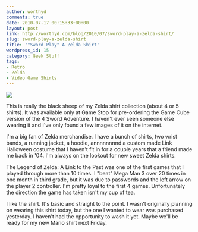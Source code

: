 ```yaml
---
author: worthyd
comments: true
date: 2010-07-17 00:15:33+00:00
layout: post
link: http://worthyd.com/blog/2010/07/sword-play-a-zelda-shirt/
slug: sword-play-a-zelda-shirt
title: '"Sword Play" A Zelda Shirt'
wordpress_id: 15
category: Geek Stuff
tags:
- Retro
- Zelda
- Video Game Shirts
---
```


[![](http://blog.worthyd.com/wp-content/uploads/2010/07/swordplay.jpg)](http://blog.worthyd.com/wp-content/uploads/2010/07/swordplay.jpg)

This is really the black sheep of my Zelda shirt collection (about 4 or 5 shirts).  It was available only at Game Stop for pre-ordering the Game Cube version of the 4 Sword Adventure.  I haven't ever seen someone else wearing it and I've only found a few images of it on the internet.  
<!-- more -->
I'm a big fan of Zelda merchandise. I have a bunch of shirts, two wrist bands, a running jacket, a hoodie, annnnnnnnd a custom made Link Halloween costume that I haven't fit in for a couple years that a friend made me back in '04.  I'm always on the lookout for new sweet Zelda shirts.

The Legend of Zelda: A Link to the Past was one of the first games that I played through more than 10 times.  I "beat" Mega Man 3 over 20 times in one month in third grade, but it was due to passwords and the left arrow on the player 2 controller. I'm pretty loyal to the first 4 games. Unfortunately the direction the game has taken isn't my cup of tea.  

I like the shirt. It's basic and straight to the point.  I wasn't originally planning on wearing this shirt today, but the one I wanted to wear was purchased yesterday. I haven't had the opportunity to wash it yet.  Maybe we'll be ready for my new Mario shirt next Friday.
